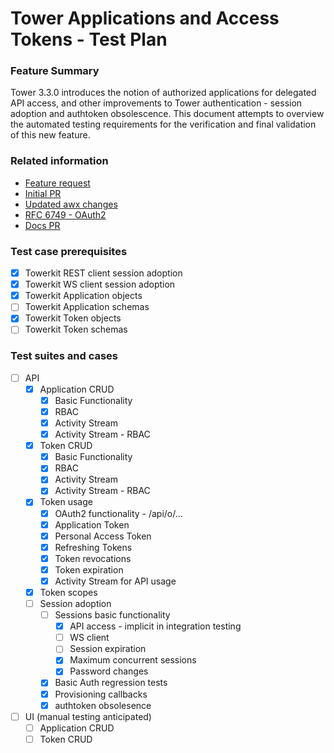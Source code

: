 # Tower Applications and Access Tokens - Test Plan

### Feature Summary
Tower 3.3.0 introduces the notion of authorized applications for delegated API access, and other improvements to Tower authentication - session adoption and authtoken obsolescence.  This document attempts to overview the automated testing requirements for the verification and final validation of this new feature.

### Related information
* [Feature request](https://github.com/ansible/awx/issues/21)
* [Initial PR](https://github.com/ansible/awx/pull/904)
* [Updated awx changes](https://github.com/rooftopcellist/awx/commit/e13469f03ab7933fefa015780b2f9e68f335d0ee)
* [RFC 6749 - OAuth2](https://tools.ietf.org/html/rfc6749)
* [Docs PR](https://github.com/ansible/product-docs/pull/308)

### Test case prerequisites
* [x] Towerkit REST client session adoption
* [x] Towerkit WS client session adoption
* [x] Towerkit Application objects
* [ ] Towerkit Application schemas
* [x] Towerkit Token objects
* [ ] Towerkit Token schemas

### Test suites and cases
* [ ] API
    * [x] Application CRUD
        * [x] Basic Functionality
        * [x] RBAC
        * [x] Activity Stream
        * [x] Activity Stream - RBAC
    * [x] Token CRUD
        * [x] Basic Functionality
        * [x] RBAC
        * [x] Activity Stream
        * [x] Activity Stream - RBAC
    * [x] Token usage
        * [x] OAuth2 functionality - /api/o/...
        * [x] Application Token
        * [x] Personal Access Token
        * [x] Refreshing Tokens
        * [x] Token revocations
        * [x] Token expiration
        * [x] Activity Stream for API usage
    * [x] Token scopes
    * [ ] Session adoption
        * [ ] Sessions basic functionality
            * [x] API access - implicit in integration testing
            * [ ] WS client
            * [ ] Session expiration
            * [x] Maximum concurrent sessions
            * [x] Password changes
        * [x] Basic Auth regression tests
        * [x] Provisioning callbacks
        * [x] authtoken obsolesence
* [ ] UI (manual testing anticipated)
    * [ ] Application CRUD
    * [ ] Token CRUD
